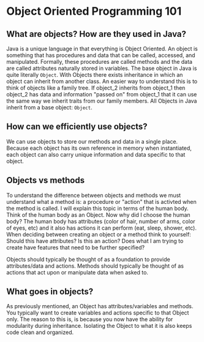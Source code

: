 # Object Oriented Programming 101

## What are objects? How are they used in Java?

Java is a unique language in that everything is Object Oriented. An object is something that has procedures and data that can be called, accessed, and manipulated. Formally, these procedures are called methods and the data are called attributes naturally stored in variables. The base object in Java is quite literally `Object`. With Objects there exists inheritance in which an object can inherit from another class. An easier way to understand this is to think of objects like a family tree. If object_2 inherits from object_1 then object_2 has data and information "passed on" from object_1 that it can use the same way we inherit traits from our family members. All Objects in Java inherit from a base object: `Object`.

## How can we efficiently use objects?

We can use objects to store our methods and data in a single place. Because each object has its own reference in memory when instantiated, each object can also carry unique information and data specific to that object.

## Objects vs methods

To understand the difference between objects and methods we must understand what a method is: a procedure or "action" that is activted when the method is called. I will explain this topic in terms of the human body. Think of the human body as an Object. Now why did I choose the human body? The human body has attributes (color of hair, number of arms, color of eyes, etc) and it also has actions it can perform (eat, sleep, shower, etc). When deciding between creating an object or a method think to yourself: Should this have attributes? Is this an action? Does what I am trying to create have features that need to be further specified?

Objects should typically be thought of as a foundation to provide attributes/data and actions. Methods should typically be thought of as actions that act upon or manipulate data when asked to.

## What goes in objects?

As previously mentioned, an Object has attributes/variables and methods. You typically want to create variables and actions specific to that Object only. The reason to this is, is because you now have the ability for modularity during inheritance. Isolating the Object to what it is also keeps code clean and organized.
